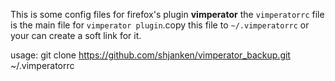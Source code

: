 This is some config files for firefox's plugin **vimperator**
the `vimperatorrc` file is the main file for `vimperator plugin`.copy this file to `~/.vimperatorrc` or your can create a soft link for it.

usage:
git clone https://github.com/shjanken/vimperator_backup.git ~/.vimperatorrc
